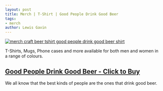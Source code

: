 ```yaml
---
layout: post
title: Merch | T-Shirt | Good People Drink Good Beer
tags:
- merch 
author: Lewis Gavin
---
```


[![merch craft beer tshirt good people drink good beer shirt](https://ih1.redbubble.net/image.731110428.4966/ra,unisex_tshirt,x2200,heather_grey,front-c,267,146,1000,1000-bg,f8f8f8.jpg)](https://www.redbubble.com/people/lewisdgavin/works/36514966-good-people-drink-good-beer?asc=u&p=t-shirt)

T-Shirts, Mugs, Phone cases and more available for both men and women in a range of colours.

## [Good People Drink Good Beer - Click to Buy](https://www.redbubble.com/people/lewisdgavin/works/36514966-good-people-drink-good-beer?asc=u&p=t-shirt)

We all know that the best kinds of people are the ones that drink good beer.


